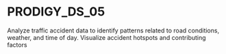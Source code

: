 # PRODIGY_DS_05
Analyze traffic accident data to identify patterns related to road conditions, weather, and time of day. Visualize accident hotspots and contributing factors
